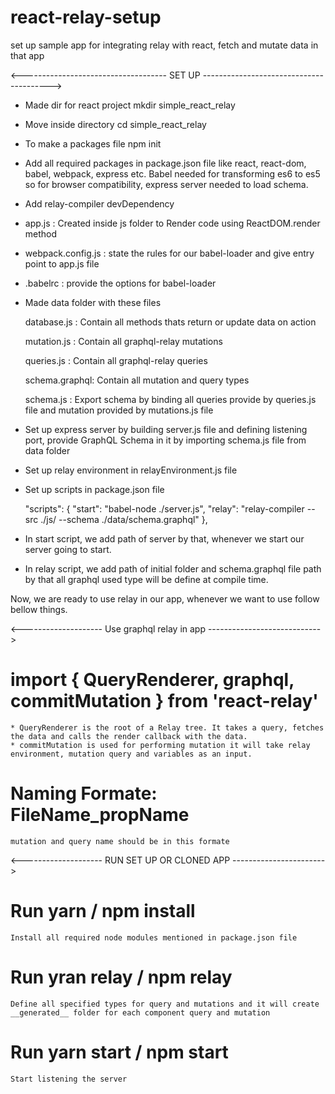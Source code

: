 # react-relay-setup
set up sample app for integrating relay with react, fetch and mutate data in that app

<------------------------------------ SET UP ---------------------------------------->
* Made dir for react project
mkdir simple_react_relay

* Move inside directory
cd simple_react_relay

* To make a packages file
npm init

* Add all required packages in package.json file like react, react-dom, babel, webpack, express etc.
Babel needed for transforming es6  to es5 so for browser compatibility, express server needed to load schema.

* Add relay-compiler devDependency
    
* app.js : Created inside js folder to Render code using ReactDOM.render method

* webpack.config.js : state the rules for our babel-loader and give entry point to app.js file

* .babelrc : provide the options for babel-loader

* Made data folder with these files

    database.js : Contain all methods thats return or update data on action

    mutation.js : Contain all graphql-relay mutations

    queries.js : Contain all graphql-relay queries

    schema.graphql: Contain all mutation and query types

    schema.js : Export schema by binding all queries provide by queries.js file and mutation provided by mutations.js file

* Set up express server by building server.js file and defining listening port, provide  GraphQL Schema in it by importing schema.js file from data folder

* Set up relay environment in relayEnvironment.js file

* Set up scripts in package.json file

    "scripts": {
        "start": "babel-node ./server.js",
        "relay": "relay-compiler --src ./js/ --schema ./data/schema.graphql"
    },

* In start script, we add path of server by that, whenever we start our server going to start.
* In relay script, we add path of initial folder and schema.graphql file path by that all graphql used type will be define at compile time.

Now, we are ready to use relay in our app, whenever we want to use follow bellow things.

<-------------------- Use graphql relay in app ---------------------------->

# import { QueryRenderer, graphql, commitMutation } from 'react-relay'
    * QueryRenderer is the root of a Relay tree. It takes a query, fetches the data and calls the render callback with the data.
    * commitMutation is used for performing mutation it will take relay environment, mutation query and variables as an input.

# Naming Formate: FileName_propName
    mutation and query name should be in this formate

<-------------------- RUN SET UP OR CLONED APP ----------------------->

# Run yarn / npm install
    Install all required node modules mentioned in package.json file
# Run yran relay / npm relay
    Define all specified types for query and mutations and it will create __generated__ folder for each component query and mutation
# Run yarn start / npm start
    Start listening the server
